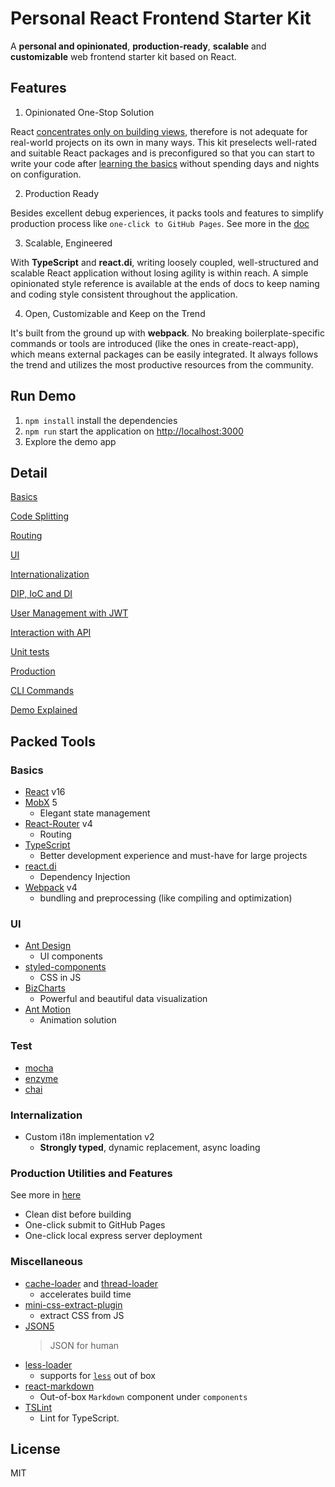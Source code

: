 # Personal React Frontend Starter Kit

A **personal and opinionated**, **production-ready**, **scalable** and **customizable** web frontend starter kit based on React.

## Features

1. Opinionated One-Stop Solution

React [concentrates only on building views](https://reactjs.org/), therefore is not adequate for real-world projects on its own in many ways. This kit preselects well-rated and suitable React packages and is preconfigured so that you can start to write your code after [learning the basics](docs/basics.md) without spending days and nights on configuration.

2. Production Ready

Besides excellent debug experiences, it packs tools and features to simplify production process like `one-click to GitHub Pages`. See more in the [doc](https://github.com/viccrubs/FrontendStarterKit/wiki/Basics)

3. Scalable, Engineered

With **TypeScript** and **react.di**, writing loosely coupled, well-structured and scalable React application without losing agility is within reach. A simple opinionated style reference is available at the ends of docs to keep naming and coding style consistent throughout the application.

4. Open, Customizable and Keep on the Trend

It's built from the ground up with **webpack**. No breaking boilerplate-specific commands or tools are introduced (like the ones in create-react-app), which means external packages can be easily integrated. It always follows the trend and utilizes the most productive resources from the community.

## Run Demo

1. `npm install` install the dependencies
2. `npm run` start the application on [http://localhost:3000](http://localhost:3000)
3. Explore the demo app

## Detail

[Basics](https://github.com/viccrubs/FrontendStarterKit/wiki/Basics)

[Code Splitting](https://github.com/viccrubs/FrontendStarterKit/wiki/Code-Splitting)

[Routing](https://github.com/viccrubs/FrontendStarterKit/wiki/Routing)

[UI](https://github.com/viccrubs/FrontendStarterKit/wiki/UI)

[Internationalization](https://github.com/viccrubs/FrontendStarterKit/wiki/Internationalization)

[DIP, IoC and DI](https://github.com/viccrubs/FrontendStarterKit/wiki/DIP,-IoC-and-DI)

[User Management with JWT](https://github.com/viccrubs/FrontendStarterKit/wiki/User-Management-with-JWT)

[Interaction with API](https://github.com/viccrubs/FrontendStarterKit/wiki/Interaction-with-API)

[Unit tests](https://github.com/viccrubs/FrontendStarterKit/wiki/Unit-tests)

[Production](https://github.com/viccrubs/FrontendStarterKit/wiki/Production)

[CLI Commands](https://github.com/viccrubs/FrontendStarterKit/wiki/CLI-Commands)

[Demo Explained](docs/demoExplained.md)

## Packed Tools

### Basics
- [React](https://reactjs.org/) v16
- [MobX](https://cn.mobx.js.org/) 5
  - Elegant state management
- [React-Router](https://github.com/ReactTraining/react-router) v4
  - Routing
- [TypeScript](https://www.typescriptlang.org/)
  - Better development experience and must-have for large projects
- [react.di](https://github.com/RobinBuschmann/react.di/tree/master)
  - Dependency Injection
- [Webpack](https://webpack.js.org/) v4
  - bundling and preprocessing (like compiling and optimization)

### UI
- [Ant Design](https://ant.design)
  - UI components
- [styled-components](https://www.styled-components.com)
  - CSS in JS
- [BizCharts](https://github.com/alibaba/BizCharts)
  - Powerful and beautiful data visualization
- [Ant Motion](https://motion.ant.design/)
  - Animation solution

### Test
- [mocha](https://mochajs.org/)
- [enzyme](https://github.com/airbnb/enzyme)
- [chai](https://github.com/chaijs/chai)

### Internalization
- Custom i18n implementation v2
  - **Strongly typed**, dynamic replacement, async loading

### Production Utilities and Features

See more in [here](docs/production.md)

- Clean dist before building
- One-click submit to GitHub Pages
- One-click local express server deployment

### Miscellaneous

- [cache-loader](https://github.com/webpack-contrib/cache-loader) and [thread-loader](https://github.com/webpack-contrib/thread-loader)
  - accelerates build time
- [mini-css-extract-plugin](https://github.com/webpack-contrib/mini-css-extract-plugin)
  - extract CSS from JS
- [JSON5](https://github.com/json5/json5)
  > JSON for human
- [less-loader](https://github.com/webpack-contrib/less-loader)
  - supports for [`less`](http://lesscss.org/) out of box
- [react-markdown](https://github.com/rexxars/react-markdown)
  - Out-of-box `Markdown` component under `components`
- [TSLint](https://palantir.github.io/tslint/)
  - Lint for TypeScript. 

## License

MIT
